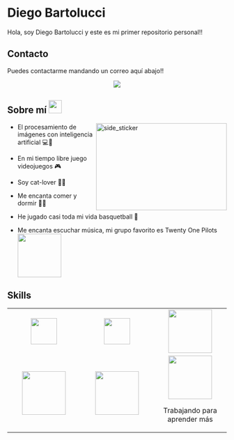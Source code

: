 # Diego Bartolucci
Hola, soy Diego Bartolucci y este es mi primer repositorio personal!!

## Contacto

Puedes contactarme mandando un correo aquí abajo!!
<p align="center">
    <a href="mailto:diegobartoluccid@gmail.com">
        <img src="https://img.shields.io/badge/Gmail-D14836?style=for-the-badge&logo=gmail&logoColor=white"/>
    </a>
</p>

## Sobre mí <img src="https://i.giphy.com/media/v1.Y2lkPTc5MGI3NjExb2xyYXE0NTQwaHR6MHkyb2U0d3E4bWVzc3BleTZvNWx3b3pxZjV1ZCZlcD12MV9pbnRlcm5hbF9naWZfYnlfaWQmY3Q9Zw/13UoiCY2pJSwZW/giphy.gif" width="30px">

<img align="right" width=300px height=200px alt="side_sticker" src="https://i.giphy.com/media/v1.Y2lkPTc5MGI3NjExNDBydzF0Y3Iyd2o3c3h2Mmt0am9na2llbnE1aTNjY2ZrOHA0bGRwbCZlcD12MV9pbnRlcm5hbF9naWZfYnlfaWQmY3Q9Zw/26tPplGWjN0xLybiU/giphy.gif" />

- El procesamiento de imágenes con inteligencia artificial 💻🧠

- En mi tiempo libre juego videojuegos 🎮

- Soy cat-lover 🐱‍👤

- Me encanta comer y dormir 🌭😴

- He jugado casi toda mi vida basquetball 🏀

- Me encanta escuchar música, mi grupo favorito es Twenty One Pilots <img width="100px" src="https://1000logos.net/wp-content/uploads/2017/09/Twenty-One-Pilots-Logo-500x281.png">

## Skills 

<table>
<tbody>
 <tr>
<td align="center" width="33%">
<img height=60px src="https://www.vectorlogo.zone/logos/python/python-ar21.svg"> 
</td>

<td align="center" width="33%">
<img height=60px src="https://www.vectorlogo.zone/logos/mysql/mysql-official.svg"> 
</td>

<td align="center" width="33%">
<img height=100px src="https://www.vectorlogo.zone/logos/w3_html5/w3_html5-ar21.svg">
</td>

</td>

</tr>


<td align="center" width="33%">
<img height=100px src="https://www.vectorlogo.zone/logos/javascript/javascript-ar21.svg"> 
 
<td align="center" width="33%">
<img height=100px src="https://www.vectorlogo.zone/logos/microsoft_powerbi/microsoft_powerbi-ar21.svg"> 
</td>

<td align="center" width="33%">
<img height=100px src="https://i.giphy.com/media/v1.Y2lkPTc5MGI3NjExaG5lY29zYXdlZzQ2OHAxaTB2dDFmMmI2eWx1enRkejBiOGNmNG93aiZlcD12MV9pbnRlcm5hbF9naWZfYnlfaWQmY3Q9Zw/o0vwzuFwCGAFO/giphy.gif">

Trabajando para aprender más  
</td>
<tr>
 
 </tr>
</tbody>
</table>